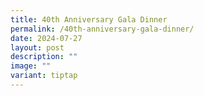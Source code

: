 ```yaml
---
title: 40th Anniversary Gala Dinner
permalink: /40th-anniversary-gala-dinner/
date: 2024-07-27
layout: post
description: ""
image: ""
variant: tiptap
---
```

